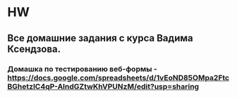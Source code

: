 # HW
## Все домашние задания с курса Вадима Ксендзова.
### Домашка по тестированию веб-формы - https://docs.google.com/spreadsheets/d/1vEoND85OMpa2FtcBGhetzlC4qP-AlndGZtwKhVPUNzM/edit?usp=sharing
